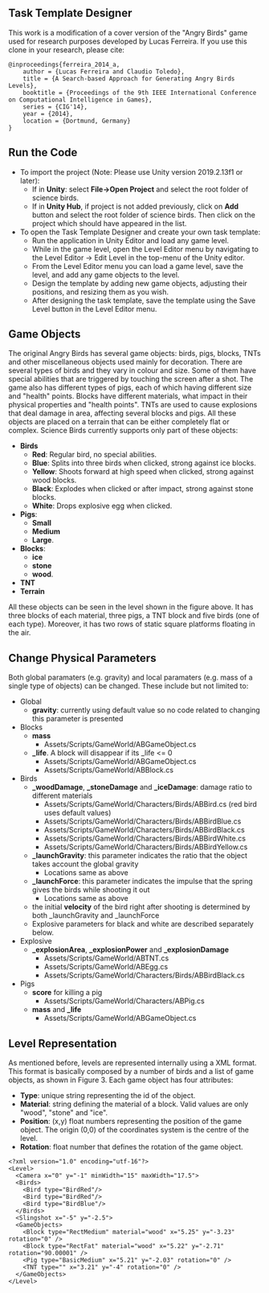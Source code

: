 ## Task Template Designer

This work is a modification of a cover version of the "Angry Birds" game used for research purposes developed by Lucas Ferreira. If you use this clone in your research, please cite:

```
@inproceedings{ferreira_2014_a,
    author = {Lucas Ferreira and Claudio Toledo},
    title = {A Search-based Approach for Generating Angry Birds Levels},
    booktitle = {Proceedings of the 9th IEEE International Conference on Computational Intelligence in Games},
    series = {CIG'14},
    year = {2014},
    location = {Dortmund, Germany}
}
```

## Run the Code

- To import the project (Note: Please use Unity version 2019.2.13f1 or later):
    - If in **Unity**: select **File->Open Project**  and select the root folder of science birds.
    - If in **Unity Hub**, if project is not added previously, click on **Add** button and select the root folder of science birds. Then click on the project which should have appeared in the list.
- To open the Task Template Designer and create your own task template:
    - Run the application in Unity Editor and load any game level. 
    - While in the game level, open the Level Editor menu by navigating to the Level Editor -> Edit Level in the top-menu of the Unity editor.
    - From the Level Editor menu you can load a game level, save the level, and add any game objects to the level.
    - Design the template by adding new game objects, adjusting their positions, and resizing them as you wish.
    - After designing the task template, save the template using the Save Level button in the Level Editor menu.

## Game Objects

The original Angry Birds has several game objects: birds, pigs, blocks, TNTs and other miscellaneous
objects used mainly for decoration. There are several types of birds and they vary in colour and size.
Some of them have special abilities that are triggered by touching the screen after a shot. The game also
has different types of pigs, each of which having different size and "health" points. Blocks have
different materials, what impact in their physical properties and "health points". TNTs are used to cause
explosions that deal damage in area, affecting several blocks and pigs. All these objects are placed on a
terrain that can be either completely flat or complex. Science Birds currently supports only part of these
objects:

- **Birds**
  - **Red**: Regular bird, no special abilities.
  - **Blue**: Splits into three birds when clicked, strong against ice blocks.
  - **Yellow**: Shoots forward at high speed when clicked, strong against wood blocks.
  - **Black**: Explodes when clicked or after impact, strong against stone blocks.
  - **White**: Drops explosive egg when clicked.
- **Pigs**:
  - **Small**
  - **Medium**
  - **Large**.
- **Blocks**:
  - **ice**
  - **stone**
  - **wood**.
- **TNT**
- **Terrain**

All these objects can be seen in the level shown in the figure above. It has three blocks of each material, three pigs, a TNT block and five birds (one of each type). Moreover, it has two rows of static square platforms floating in the air.

## Change Physical Parameters

Both global paramaters (e.g. gravity) and local paramaters (e.g. mass of a single type of objects) can be changed. These include but not limited to:
- Global
    - **gravity**: currently using default value so no code related to changing this parameter is presented
- Blocks
    - **mass**
        - Assets/Scripts/GameWorld/ABGameObject.cs
    - **_life**. A block will disappear if its _life <= 0 
        - Assets/Scripts/GameWorld/ABGameObject.cs
        - Assets/Scripts/GameWorld/ABBlock.cs
- Birds
    - **_woodDamage**, **_stoneDamage** and **_iceDamage**: damage ratio to different materials
        - Assets/Scripts/GameWorld/Characters/Birds/ABBird.cs (red bird uses default values)
        - Assets/Scripts/GameWorld/Characters/Birds/ABBirdBlue.cs
        - Assets/Scripts/GameWorld/Characters/Birds/ABBirdBlack.cs
        - Assets/Scripts/GameWorld/Characters/Birds/ABBirdWhite.cs
        - Assets/Scripts/GameWorld/Characters/Birds/ABBirdYellow.cs
    - **_launchGravity**: this parameter indicates the ratio that the object takes account the global gravity 
        - Locations same as above
    - **_launchForce**: this parameter indicates the impulse that the spring gives the birds while shooting it out 
        - Locations same as above
    - the initial **velocity** of the bird right after shooting is determined by both _launchGravity and _launchForce
    - Explosive parameters for black and white are described separately below.
- Explosive
    - **_explosionArea**, **_explosionPower** and **_explosionDamage**
        - Assets/Scripts/GameWorld/ABTNT.cs
        - Assets/Scripts/GameWorld/ABEgg.cs
        - Assets/Scripts/GameWorld/Characters/Birds/ABBirdBlack.cs
- Pigs 
    - **score** for killing a pig
        - Assets/Scripts/GameWorld/Characters/ABPig.cs
    - **mass** and **_life**
        - Assets/Scripts/GameWorld/ABGameObject.cs


## Level Representation

As mentioned before, levels are represented internally using a XML format. This format is basically
composed by a number of birds and a list of game objects, as shown in Figure 3. Each game object has
four attributes:

- **Type**: unique string representing the id of the object.
- **Material**: string defining the material of a block. Valid values are only "wood",
"stone" and "ice".
- **Position**: (x,y) float numbers representing the position of the game object. The origin (0,0) of the
coordinates system is the centre of the level.
- **Rotation**: float number that defines the rotation of the game object.

```
<?xml version="1.0" encoding="utf-16"?>
<Level>
  <Camera x="0" y="-1" minWidth="15" maxWidth="17.5">
  <Birds>
  	<Bird type="BirdRed"/>
  	<Bird type="BirdRed"/>
  	<Bird type="BirdBlue"/>
  </Birds>
  <Slingshot x="-5" y="-2.5">
  <GameObjects>
    <Block type="RectMedium" material="wood" x="5.25" y="-3.23" rotation="0" />
    <Block type="RectFat" material="wood" x="5.22" y="-2.71" rotation="90.00001" />
    <Pig type="BasicMedium" x="5.21" y="-2.03" rotation="0" />
    <TNT type="" x="3.21" y="-4" rotation="0" />
  </GameObjects>
</Level>
```

